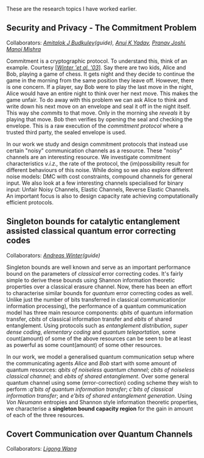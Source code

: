These are the research topics I have worked earlier.

## Security and Privacy - The Commitment Problem
Collaborators: _[Amitalok J Budkuley](http://www.facweb.iitkgp.ac.in/~amitalok/index.html)(guide), [Anuj K Yadav](https://anuj-k-yadav.github.io/), [Pranav Joshi](), [Manoj Mishra](https://www.niser.ac.in/users/manojmishra)_

Commitment is a cryptographic protocol. To understand this, think of an example. Courtesy [[_Winter 'et al. '03_](https://arxiv.org/abs/cs/0304014)]. Say there are two kids, Alice and Bob, playing a game of chess. It gets night and they decide to continue the game in the morning from the same position they leave off. However, there is one concern. If a player, say Bob were to play the last move in the night, Alice would have an entire night to think over her next move. This makes the game unfair. To do away with this problem we can ask Alice to think and write down his next move on an envelope and seal it off in the night itself. This way she _commits_ to that move. Only in the morning she _reveals_ it by playing that move. Bob then verifies by opening the seal and checking the envelope. This is a raw execution of the _commitment protocol_ where a trusted third party, the sealed envelope is used.

In our work we study and design commitment protocols that instead use certain "noisy" communication channels as a resource. These "noisy" channels are an interesting resource. We investigate commitment characteristics _v.i.z.,_ the rate of the protocol, the (im)possibility result for different behaviours of this noise. While doing so we also explore different noise models: DMC with cost constraints, compound channels for general input. We also look at a few interesting channels specialised for binary input: Unfair Noisy Channels, Elastic Channels, Reverse Elastic Channels. An important focus is also to design capacity rate achieving computationally efficient protocols.

## Singleton bounds for catalytic entanglement assisted classical  quantum error correcting codes
Collaborators: [_Andreas Winter_](https://www.icrea.cat/Web/ScientificStaff/andreas-winter-556)_(guide)_

Singleton bounds are well known and serve as an important performance bound on the parameters of _classical_ error correcting codes. It's fairly simple to derive these bounds using Shannon information theoretic properties over a classical erasure channel. Now, there has been an effort to characterise similar bounds for _quantum_ error correcting codes as well. Unlike just the number of bits transferred in classical communication(or information processing), the performance of a quantum communication model has three main resource components: _qbits_ of quantum information transfer, _cbits_ of classical information transfer and _ebits_ of shared entanglement. Using protocols such as _entanglement distribution_, _super dense coding_, _elementary coding_ and _quantum teleportation_, some count(amount) of some of the above resources can be seen to be at least as powerful as some count(amount) of some other resources.

In our work, we model a generalised quantum communication setup where the communicating agents _Alice_ and _Bob_ start with some amount of quantum resources: _qbits of noiseless quantum channel_; _cbits of noiseless classical channel_; and _ebits of shared entanglement_. Over some general quantum channel using some (error-correction) coding scheme they wish to perform :_q'bits of quantum information transfer_; _c'bits of classical information transfer_; and _e'bits of shared entanglement generation_. Using _Von Neumann_ entropies and Shannon style information theoretic properties, we characterise a **singleton bound capacity region** for the gain in amount of each of the three resources.

## Covert Communication over Quantum Channels
Collaborators: [_Ligong Wang_](https://perso-etis.ensea.fr/ligong.wang/)

